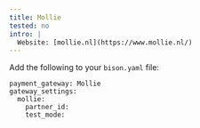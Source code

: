 ```yaml
---
title: Mollie
tested: no
intro: |
  Website: [mollie.nl](https://www.mollie.nl/)
---
```


Add the following to your `bison.yaml` file:
~~~
payment_gateway: Mollie
gateway_settings:
  mollie:
    partner_id:
    test_mode:
~~~